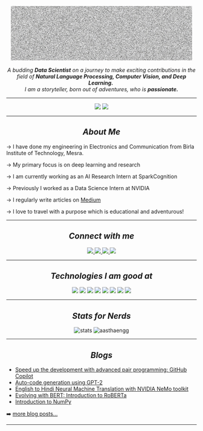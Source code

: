 <p align="center">
  <img src="resources/name.gif" />
</p>

<p align="center">
  <em>
    A budding <b>Data Scientist</b> on a journey to make exciting contributions in the field of <b>Natural Language Processing, Computer Vision, and Deep Learning.</b>&nbsp;<br>I am a storyteller, born out of adventures, who is <b>passionate.</b>
  </em> 
</p>

---

<p align="center">
  <img src="https://komarev.com/ghpvc/?username=aasthaengg&label=GitHub%20Views&color=ff69b4	&style=for-the-badge">
  <a href="https://twitter.com/intent/follow?original_referer=https%3A%2F%2Fgithub.com%aasthaengg&screen_name=aasthaengg">
    <img src="https://img.shields.io/twitter/follow/tweetsbyaastha?color=1DA1F2&logo=twitter&style=for-the-badge">
  </a>
</p>

---

<h2 align="center"><i><b>About Me</b></i></h2>

→ I have done my engineering in Electronics and Communication from Birla Institute of Technology, Mesra. 

→ My primary focus is on deep learning and research

→ I am currently working as an AI Research Intern at SparkCognition

→ Previously I worked as a Data Science Intern at NVIDIA

→ I regularly write articles on [Medium](https://aastha-eng.medium.com/)

→ I love to travel with a purpose which is educational and adventurous!

 ---

<h2 align="center"><i><b>Connect with me</b></i></h2>

<p align="center">
  <a href="https://www.linkedin.com/in/aastha-singh-94a9631a1">
    <img src="https://img.shields.io/badge/LinkedIn-0077B5?style=for-the-badge&logo=linkedin&logoColor=white">
  </a>
  <a href="https://aastha-eng.medium.com/">
    <img src="https://img.shields.io/badge/Medium-000000?style=for-the-badge&logo=medium&logoColor=white">
  </a>
  <a href="https://twitter.com/TweetsByAastha">
    <img src="https://img.shields.io/badge/Twitter-1DA1F2?style=for-the-badge&logo=twitter&logoColor=white">
  </a>
  <a href="https://instagram.com/aastha_sk?igshid=YmMyMTA2M2Y=">
    <img src="https://img.shields.io/badge/Instagram-E4405F?style=for-the-badge&logo=instagram&logoColor=white">
  </a>
</p>

 ---

 <h2 align="center"><i><b>Technologies I am good at </b></i></h2>

<p align="center">
  <img src="https://img.shields.io/badge/Python-FFD43B?style=for-the-badge&logo=python&logoColor=darkgreen">
  <img src="https://img.shields.io/badge/PyTorch-EE4C2C?style=for-the-badge&logo=pytorch&logoColor=white">
  <img src="https://img.shields.io/badge/ONNX-005CED?style=for-the-badge&logo=onnx&logoColor=white">
  <img src="https://img.shields.io/badge/CUDA-76B900?style=for-the-badge&logo=nvidia&logoColor=white">
  <img src="https://img.shields.io/badge/TensorRT-76B900?style=for-the-badge&logo=nvidia&logoColor=white">
  <img src="https://img.shields.io/badge/Git-F05032?style=for-the-badge&logo=git&logoColor=white">
  <img src="https://img.shields.io/badge/OpenCV-27338e?style=for-the-badge&logo=OpenCV&logoColor=white">
  <img src="https://img.shields.io/badge/Ubuntu-E95420?&style=for-the-badge&logo=ubuntu&logoColor=white">
</p>

---

<h2 align="center"><i><b>Stats for Nerds</b></i></h2>

<p align="center">
<img src="https://github-readme-stats.vercel.app/api?username=aasthaengg&show_icons=true&theme=dracula&layout=compact&title_color=FFFFFF&bg_color=10,c33764,1d2671" alt="stats" height="200px"/>
<img src="https://github-readme-stats.vercel.app/api/top-langs?username=aasthaengg&show_icons=true&locale=en&theme=dracula&layout=compact&title_color=FFFFFF&bg_color=10,c33764,1d2671" alt="aasthaengg" width="400px"/>
</p>

---

<h2 align="center"><i><b>Blogs</b></i></h2>

<!-- BLOG-POST-LIST:START -->
- [Speed up the development with advanced pair programming: GitHub Copilot](https://medium.com/analytics-vidhya/speed-up-the-development-with-advanced-pair-programming-github-copilot-68eb6d30a993)
- [Auto-code generation using GPT-2](https://medium.com/geekculture/auto-code-generation-using-gpt-2-4e81cb05430)
- [English to Hindi Neural Machine Translation with NVIDIA NeMo toolkit](https://medium.com/@aastha-eng/english-to-hindi-neural-machine-translation-with-nvidia-nemo-toolkit-df11ed854fa1)
- [Evolving with BERT: Introduction to RoBERTa](https://medium.com/analytics-vidhya/evolving-with-bert-introduction-to-roberta-5174ec0e7c82)
- [Introduction to NumPy](https://medium.com/@aastha-eng/introduction-to-numpy-68e3f0ee7206)
<!-- BLOG-POST-LIST:END -->

➡️ [more blog posts...](https://aastha-eng.medium.com/)

---
